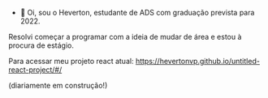 - 👋 Oi, sou o Heverton, estudante de ADS com graduação prevista para 2022.

Resolvi começar a programar com a ideia de mudar de área e estou à procura de estágio.


Para acessar meu projeto react atual:  https://hevertonvp.github.io/untitled-react-project/#/

(diariamente em construção!) 
